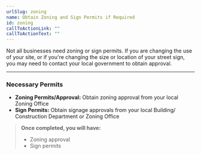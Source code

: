 ```yaml
---
urlSlug: zoning
name: Obtain Zoning and Sign Permits if Required
id: zoning
callToActionLink: ""
callToActionText: ""
---
```


Not all businesses need zoning or sign permits. If you are changing the use of your site, or if you're changing the size or location of your street sign, you may need to contact your local government to obtain approval.

---
### Necessary Permits

* **Zoning Permits/Approval:** Obtain zoning approval from your local Zoning Office
* **Sign Permits:** Obtain signage approvals from your local Building/ Construction Department or Zoning Office

>**Once completed, you will have:**
>
>- Zoning approval
>- Sign permits
